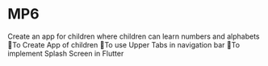 # MP6
Create an app for children where children can learn numbers and alphabets To Create App of children To use Upper Tabs in navigation bar To implement Splash Screen in Flutter
